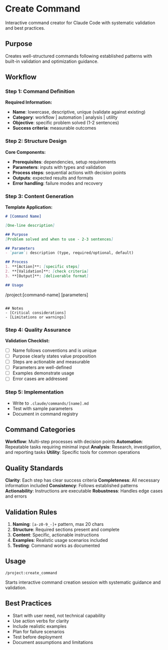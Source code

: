 # Create Command

Interactive command creator for Claude Code with systematic validation and best practices.

## Purpose

Creates well-structured commands following established patterns with built-in validation and optimization guidance.

## Workflow

### Step 1: Command Definition
**Required Information:**
- **Name**: lowercase, descriptive, unique (validate against existing)
- **Category**: workflow | automation | analysis | utility
- **Objective**: specific problem solved (1-2 sentences)
- **Success criteria**: measurable outcomes

### Step 2: Structure Design
**Core Components:**
- **Prerequisites**: dependencies, setup requirements
- **Parameters**: inputs with types and validation
- **Process steps**: sequential actions with decision points
- **Outputs**: expected results and formats
- **Error handling**: failure modes and recovery

### Step 3: Content Generation
**Template Application:**
```markdown
# [Command Name]

[One-line description]

## Purpose
[Problem solved and when to use - 2-3 sentences]

## Parameters
- `param`: description (type, required/optional, default)

## Process
1. **[Action]**: [specific steps]
2. **[Validation]**: [check criteria]
3. **[Output]**: [deliverable format]

## Usage
```
/project:[command-name] [parameters]
```

## Notes
- [Critical considerations]
- [Limitations or warnings]
```

### Step 4: Quality Assurance
**Validation Checklist:**
- [ ] Name follows conventions and is unique
- [ ] Purpose clearly states value proposition
- [ ] Steps are actionable and measurable
- [ ] Parameters are well-defined
- [ ] Examples demonstrate usage
- [ ] Error cases are addressed

### Step 5: Implementation
- Write to `.claude/commands/[name].md`
- Test with sample parameters
- Document in command registry

## Command Categories

**Workflow**: Multi-step processes with decision points
**Automation**: Repeatable tasks requiring minimal input
**Analysis**: Research, investigation, and reporting tasks
**Utility**: Specific tools for common operations

## Quality Standards

**Clarity**: Each step has clear success criteria
**Completeness**: All necessary information included
**Consistency**: Follows established patterns
**Actionability**: Instructions are executable
**Robustness**: Handles edge cases and errors

## Validation Rules

1. **Naming**: `[a-z0-9_-]+` pattern, max 20 chars
2. **Structure**: Required sections present and complete
3. **Content**: Specific, actionable instructions
4. **Examples**: Realistic usage scenarios included
5. **Testing**: Command works as documented

## Usage

```
/project:create_command
```

Starts interactive command creation session with systematic guidance and validation.

## Best Practices

- Start with user need, not technical capability
- Use action verbs for clarity
- Include realistic examples
- Plan for failure scenarios
- Test before deployment
- Document assumptions and limitations
